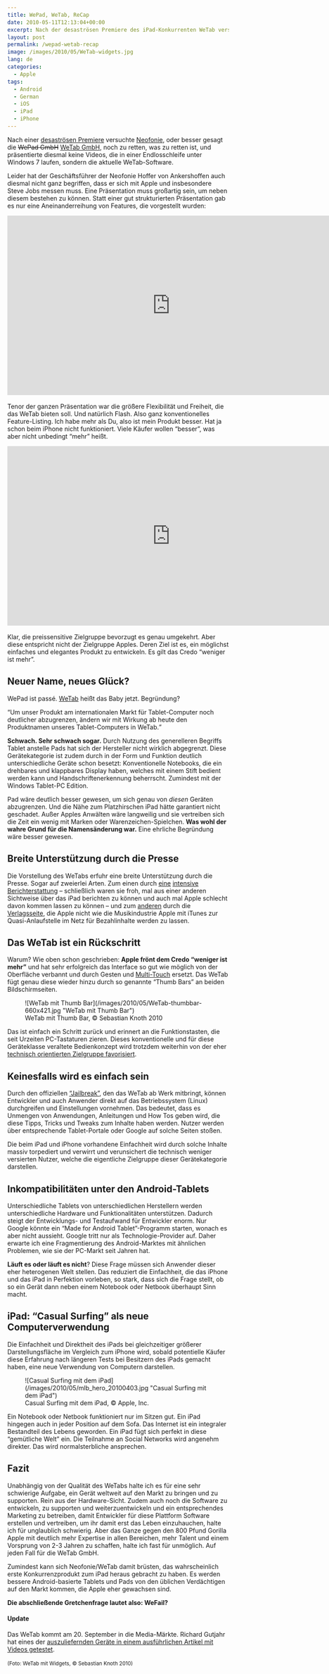 ```yaml
---
title: WePad, WeTab, ReCap
date: 2010-05-11T12:13:04+00:00
excerpt: Nach der desaströsen Premiere des iPad-Konkurrenten WeTab versuchte Neofonie noch zu retten, was zu retten ist. Vergeblich.
layout: post
permalink: /wepad-wetab-recap
image: /images/2010/05/WeTab-widgets.jpg
lang: de
categories:
  - Apple
tags:
  - Android
  - German
  - iOS
  - iPad
  - iPhone
---
```

Nach einer [desaströsen Premiere](https://www.handelsblatt.com/technik/gadgets/ipad-konkurrent-blogger-entlarven-wepad-fake/3410480.html) versuchte [Neofonie](https://www.neofonie.de/), oder besser gesagt die ~~WePad GmbH~~ [WeTab GmbH](http://www.wetab.mobi/), noch zu retten, was zu retten ist, und präsentierte diesmal keine Videos, die in einer Endlosschleife unter Windows 7 laufen, sondern die aktuelle WeTab-Software.

Leider hat der Geschäftsführer der Neofonie Hoffer von Ankershoffen auch diesmal nicht ganz begriffen, dass er sich mit Apple und insbesondere Steve Jobs messen muss. Eine Präsentation muss großartig sein, um neben diesem bestehen zu können. Statt einer gut strukturierten Präsentation gab es nur eine Aneinanderreihung von Features, die vorgestellt wurden:

<iframe src="https://www.youtube-nocookie.com/embed/ZGxRQvc67mE" width="740" height="408" frameborder="0" allowfullscreen="allowfullscreen"></iframe>

Tenor der ganzen Präsentation war die größere Flexibilität und Freiheit, die das WeTab bieten soll. Und natürlich Flash. Also ganz konventionelles Feature-Listing. Ich habe mehr als Du, also ist mein Produkt besser. Hat ja schon beim iPhone nicht funktioniert. Viele Käufer wollen “besser”, was aber nicht unbedingt “mehr” heißt.

<iframe src="https://www.youtube-nocookie.com/embed/w2jd7zoxky0" width="740" height="408" frameborder="0" allowfullscreen="allowfullscreen"></iframe>

Klar, die preissensitive Zielgruppe bevorzugt es genau umgekehrt. Aber diese entspricht nicht der Zielgruppe Apples. Deren Ziel ist es, ein möglichst einfaches und elegantes Produkt zu entwickeln. Es gilt das Credo “weniger ist mehr”.

## Neuer Name, neues Glück?

WePad ist passé. [WeTab](http://www.wetab.mobi/) heißt das Baby jetzt. Begründung?

<q>Um unser Produkt am internationalen Markt für Tablet-Computer noch deutlicher abzugrenzen, ändern wir mit Wirkung ab heute den Produktnamen unseres Tablet-Computers in WeTab.</q>

**Schwach. Sehr schwach sogar.** Durch Nutzung des generelleren Begriffs Tablet anstelle Pads hat sich der Hersteller nicht wirklich abgegrenzt. Diese Gerätekategorie ist zudem durch in der Form und Funktion deutlich unterschiedliche Geräte schon besetzt: Konventionelle Notebooks, die ein drehbares und klappbares Display haben, welches mit einem Stift bedient werden kann und Handschriftenerkennung beherrscht. Zumindest mit der Windows Tablet-PC Edition.

Pad wäre deutlich besser gewesen, um sich genau von _diesen_ Geräten abzugrenzen. Und die Nähe zum Platzhirschen iPad hätte garantiert nicht geschadet. Außer Apples Anwälten wäre langweilig und sie vertreiben sich die Zeit ein wenig mit Marken oder Warenzeichen-Spielchen. **Was wohl der wahre Grund für die Namensänderung war.** Eine ehrliche Begründung wäre besser gewesen.

## Breite Unterstützung durch die Presse

Die Vorstellung des WeTabs erfuhr eine breite Unterstützung durch die Presse. Sogar auf zweierlei Arten. Zum einen durch [eine](https://www.manager-magazin.de/unternehmen/it/a-684628.html) [intensive](https://www.stern.de/digital/computer/tablet-pc--wepad--ab-449-euro-neofonie-enthuellt-details-des-ipad-konkurrenten-3568296.html) [Berichterstattung](http://www.zeit.de/gesellschaft/2010-04/ipad-wepad-mypad) – schließlich waren sie froh, mal aus einer anderen Sichtweise über das iPad berichten zu können und auch mal Apple schlecht davon kommen lassen zu können – und zum [anderen](https://kress.de/news/detail/beitrag/103266-sneak-preview-auf-der-bilanzpressekonferenz-g-j-praesentiert-stern-emag-fuer-tablet-pcs.html) durch die [Verlagsseite](https://www.spiegel.de/netzwelt/gadgets/das-anti-ipad-aus-deutschland-wie-das-wepad-verlage-befreien-soll-a-684853.html), die Apple nicht wie die Musikindustrie Apple mit iTunes zur Quasi-Anlaufstelle im Netz für Bezahlinhalte werden zu lassen.

## Das WeTab ist ein Rückschritt

Warum? Wie oben schon geschrieben: **Apple frönt dem Credo “weniger ist mehr”** und hat sehr erfolgreich das Interface so gut wie möglich von der Oberfläche verbannt und durch Gesten und [Multi-Touch](https://de.wikipedia.org/wiki/Multitouch) ersetzt. Das WeTab fügt genau diese wieder hinzu durch so genannte “Thumb Bars” an beiden Bildschirmseiten.

<figure>
  ![WeTab mit Thumb Bar](/images/2010/05/WeTab-thumbbar-660x421.jpg "WeTab mit Thumb Bar")
  <figcaption>WeTab mit Thumb Bar, © Sebastian Knoth 2010</figcaption>
</figure>

Das ist einfach ein Schritt zurück und erinnert an die Funktionstasten, die seit Urzeiten PC-Tastaturen zieren. Dieses konventionelle und für diese Geräteklasse veraltete Bedienkonzept wird trotzdem weiterhin von der eher [technisch orientierten Zielgruppe favorisiert](https://www.heise.de/newsticker/meldung/Das-WePad-gibt-es-wirklich-987307.html).

## Keinesfalls wird es einfach sein

Durch den offiziellen [“Jailbreak”](https://de.wikipedia.org/wiki/Jailbreak#iPhone_Dev_Team), den das WeTab ab Werk mitbringt, können Entwickler und auch Anwender direkt auf das Betriebssystem (Linux) durchgreifen und Einstellungen vornehmen. Das bedeutet, dass es Unmengen von Anwendungen, Anleitungen und How Tos geben wird, die diese Tipps, Tricks und Tweaks zum Inhalte haben werden. Nutzer werden über entsprechende Tablet-Portale oder Google auf solche Seiten stoßen.

Die beim iPad und iPhone vorhandene Einfachheit wird durch solche Inhalte massiv torpediert und verwirrt und verunsichert die technisch weniger versierten Nutzer, welche die eigentliche Zielgruppe dieser Gerätekategorie darstellen.

## Inkompatibilitäten unter den Android-Tablets

Unterschiedliche Tablets von unterschiedlichen Herstellern werden unterschiedliche Hardware und Funktionalitäten unterstützen. Dadurch steigt der Entwicklungs- und Testaufwand für Entwickler enorm. Nur Google könnte ein “Made for Android Tablet”-Programm starten, wonach es aber nicht aussieht. Google tritt nur als Technologie-Provider auf. Daher erwarte ich eine Fragmentierung des Android-Marktes mit ähnlichen Problemen, wie sie der PC-Markt seit Jahren hat.

**Läuft es oder läuft es nicht**? Diese Frage müssen sich Anwender dieser eher heterogenen Welt stellen. Das reduziert die Einfachheit, die das iPhone und das iPad in Perfektion vorleben, so stark, dass sich die Frage stellt, ob so ein Gerät dann neben einem Notebook oder Netbook überhaupt Sinn macht.

## iPad: “Casual Surfing” als neue Computerverwendung

Die Einfachheit und Direktheit des iPads bei gleichzeitiger größerer Darstellungsfläche im Vergleich zum iPhone wird, sobald potentielle Käufer diese Erfahrung nach längeren Tests bei Besitzern des iPads gemacht haben, eine neue Verwendung von Computern darstellen.

<figure>
  ![Casual Surfing mit dem iPad](/images/2010/05/mlb_hero_20100403.jpg "Casual Surfing mit dem iPad")
  <figcaption>Casual Surfing mit dem iPad, © Apple, Inc.</figcaption>
</figure>

Ein Notebook oder Netbook funktioniert nur im Sitzen gut. Ein iPad hingegen auch in jeder Position auf dem Sofa. Das Internet ist ein integraler Bestandteil des Lebens geworden. Ein iPad fügt sich perfekt in diese “gemütliche Welt” ein. Die Teilnahme an Social Networks wird angenehm direkter. Das wird normalsterbliche ansprechen.

## Fazit

Unabhängig von der Qualität des WeTabs halte ich es für eine sehr schwierige Aufgabe, ein Gerät weltweit auf den Markt zu bringen und zu supporten. Rein aus der Hardware-Sicht. Zudem auch noch die Software zu entwickeln, zu supporten und weiterzuentwickeln und ein entsprechendes Marketing zu betreiben, damit Entwickler für diese Plattform Software erstellen und vertreiben, um ihr damit erst das Leben einzuhauchen, halte ich für unglaublich schwierig. Aber das Ganze gegen den 800 Pfund Gorilla Apple mit deutlich mehr Expertise in allen Bereichen, mehr Talent und einem Vorsprung von 2-3 Jahren zu schaffen, halte ich fast für unmöglich. Auf jeden Fall für die WeTab GmbH.

Zumindest kann sich Neofonie/WeTab damit brüsten, das wahrscheinlich erste Konkurrenzprodukt zum iPad heraus gebracht zu haben. Es werden bessere Android-basierte Tablets und Pads von den üblichen Verdächtigen auf den Markt kommen, die Apple eher gewachsen sind.

**Die abschließende Gretchenfrage lautet also: WeFail?**

#### Update

Das WeTab kommt am 20. September in die Media-Märkte. Richard Gutjahr hat eines der [auszuliefernden Geräte in einem ausführlichen Artikel mit Videos getestet](http://www.gutjahr.biz/2010/09/wetab/).

<small>(Foto: WeTab mit Widgets, © Sebastian Knoth 2010)</small>